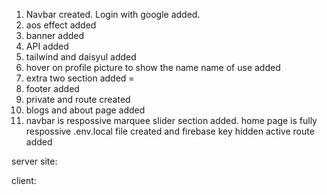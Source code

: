 1. Navbar created. Login with google added.
2. aos effect added
3. banner added
4. API added
5. tailwind and daisyul added
6. hover on profile picture to show the name name of use added
7. extra two section added =
8. footer added
9. private and route created
10. blogs and about page added
11. navbar is respossive
marquee slider section added.
home page is fully respossive
.env.local file created and firebase key hidden
active route added

server site: 

client: 